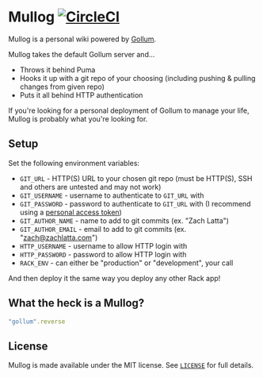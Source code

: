 # Mullog [![CircleCI](https://circleci.com/gh/zachlatta/mullog.svg?style=svg)](https://circleci.com/gh/zachlatta/mullog)

Mullog is a personal wiki powered by [Gollum](https://github.com/gollum/gollum).

Mullog takes the default Gollum server and...

- Throws it behind Puma
- Hooks it up with a git repo of your choosing (including pushing & pulling changes from given repo)
- Puts it all behind HTTP authentication

If you're looking for a personal deployment of Gollum to manage your life, Mullog is probably what you're looking for.

## Setup

Set the following environment variables:

- `GIT_URL` - HTTP(S) URL to your chosen git repo (must be HTTP(S), SSH and others are untested and may not work)
- `GIT_USERNAME` - username to authenticate to `GIT_URL` with
- `GIT_PASSWORD` - password to authenticate to `GIT_URL` with (I recommend using a [personal access token](https://help.github.com/articles/creating-a-personal-access-token-for-the-command-line/))
- `GIT_AUTHOR_NAME` - name to add to git commits (ex. "Zach Latta")
- `GIT_AUTHOR_EMAIL` - email to add to git commits (ex. "zach@zachlatta.com")
- `HTTP_USERNAME` - username to allow HTTP login with
- `HTTP_PASSWORD` - password to allow HTTP login with
- `RACK_ENV` - can either be "production" or "development", your call

And then deploy it the same way you deploy any other Rack app!

## What the heck is a Mullog?

```ruby
"gollum".reverse
```

## License

Mullog is made available under the MIT license. See [`LICENSE`](LICENSE) for full details.
